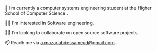 🏫 I’m currently a computer systems engineering student at the Higher School of Computer Science .

🙋‍♂️ I'm interested in Software engineering.

💁‍♂️ I’m looking to collaborate on open source software projects.

📫 Reach me via a.mazariabdessameud@gmail.com .
